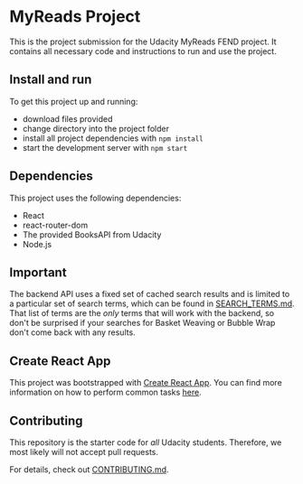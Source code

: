 # MyReads Project

This is the project submission for the Udacity MyReads FEND project. It contains all necessary code and instructions to run and use the project.

## Install and run

To get this project up and running:

* download files provided
* change directory into the project folder
* install all project dependencies with `npm install`
* start the development server with `npm start`

## Dependencies

This project uses the following dependencies:

* React
* react-router-dom
* The provided BooksAPI from Udacity
* Node.js

## Important
The backend API uses a fixed set of cached search results and is limited to a particular set of search terms, which can be found in [SEARCH_TERMS.md](SEARCH_TERMS.md). That list of terms are the _only_ terms that will work with the backend, so don't be surprised if your searches for Basket Weaving or Bubble Wrap don't come back with any results.

## Create React App

This project was bootstrapped with [Create React App](https://github.com/facebookincubator/create-react-app). You can find more information on how to perform common tasks [here](https://github.com/facebookincubator/create-react-app/blob/master/packages/react-scripts/template/README.md).

## Contributing

This repository is the starter code for _all_ Udacity students. Therefore, we most likely will not accept pull requests.

For details, check out [CONTRIBUTING.md](CONTRIBUTING.md).
